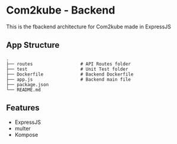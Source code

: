 # Com2kube - Backend

This is the fbackend architecture for Com2kube made in ExpressJS

## App Structure

    .
    ├── routes                  # API Routes folder
    ├── test                    # Unit Test folder
    ├── Dockerfile              # Backend Dockerfile
    ├── app.js                  # Backend main file
    ├── package.json
    └── README.md

## Features

- ExpressJS
- multer
- Kompose
